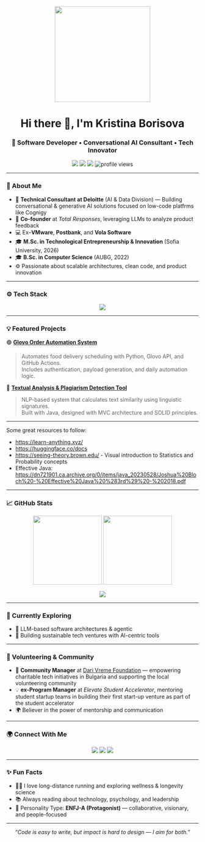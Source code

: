 <div id="header" align="center">
  <img src="https://media.giphy.com/media/765ccrAiB0g9z6EApL/giphy.gif" width="250"/> 
    <h1> Hi there 👋,  I'm Kristina Borisova</h1>
</div>

<h3 align="center">🚀 Software Developer • Conversational AI Consultant • Tech Innovator</h3>

<p align="center">
  <a href="mailto:kibacademics@gmail.com"><img src="https://img.shields.io/badge/Email-kibacademics%40gmail.com-blue?style=flat&logo=gmail"></a>
  <a href="https://www.linkedin.com/in/kristina-borisova-447293142/"><img src="https://img.shields.io/badge/LinkedIn-Kristina%20Borisova-blue?style=flat&logo=linkedin"></a>
  <a href="https://github.com/KristinaBorisova"><img src="https://img.shields.io/badge/GitHub-KristinaBorisova-black?style=flat&logo=github"></a>
  <img src="https://komarev.com/ghpvc/?username=KristinaBorisova&label=Profile%20Views&color=brightgreen&style=flat" alt="profile views" />
</p>

---

### 🧠 About Me

- 💼 **Technical Consultant at Deloitte** (AI & Data Division) — Building conversational & generative AI solutions focused on low-code platfrms like Cognigy 
- 🧩 **Co-founder** at *Total Responses*, leveraging LLMs to analyze product feedback  
- 💻 Ex–**VMware**, **Postbank**, and **Vola Software**  
- 🎓 **M.Sc. in Technological Entrepreneurship & Innovation** (Sofia University, 2026)  
- 🎓 **B.Sc. in Computer Science** (AUBG, 2022)  
- ⚙️ Passionate about scalable architectures, clean code, and product innovation  

---

### ⚙️ Tech Stack

<p align="center">
  <img src="https://skillicons.dev/icons?i=java,ts,py,cpp,js,nodejs,spring,docker,kubernetes,git,github,postman" />
</p>

---

### 💡 Featured Projects

🟢 **[Glovo Order Automation System](https://github.com/KristinaBorisova/Glovo_DariVreme_Order_Automation)**  
> Automates food delivery scheduling with Python, Glovo API, and GitHub Actions.  
> Includes authentication, payload generation, and daily automation logic.

🧠 **[Textual Analysis & Plagiarism Detection Tool](https://github.com/KristinaBorisova/Textual-Analysis-Tool)**  
> NLP-based system that calculates text similarity using linguistic signatures.  
> Built with Java, designed with MVC architecture and SOLID principles.

---
Some great resources to follow: 
- https://learn-anything.xyz/
- https://huggingface.co/docs
- https://seeing-theory.brown.edu/ - Visual introduction to Statistics and Probability concepts
- Effective Java: https://dn721901.ca.archive.org/0/items/java_20230528/Joshua%20Bloch%20-%20Effective%20Java%20%283rd%29%20-%202018.pdf
----
### 📈 GitHub Stats

<p align="center">
  <img src="https://github-readme-stats.vercel.app/api?username=KristinaBorisova&show_icons=true&theme=tokyonight&hide_border=true" height="180em" />
  <img src="https://github-readme-streak-stats.herokuapp.com/?user=KristinaBorisova&theme=tokyonight&hide_border=true" height="180em" />
</p>

<p align="center">
  <img src="https://github-readme-stats.vercel.app/api/top-langs/?username=KristinaBorisova&layout=compact&theme=tokyonight&hide_border=true" />
</p>

---

### 🌱 Currently Exploring
- 🧩 LLM-based software architectures & agentic
- 🚀 Building sustainable tech ventures with AI-centric tools 

---

### 🤝 Volunteering & Community
- 💬 **Community Manager** at [Dari Vreme Foundation](https://darivreme.com/) — empowering charitable tech initiatives in Bulgaria  and supporting the local volunteering community
- 💡 **ex-Program Manager** at *Elevate Student Accelerator*, mentoring student startup teams in building their first start-up venture as part of the student accelerator
- 🌍 Believer in the power of mentorship and communication 

---

### 🌍 Connect With Me

<p align="center">
  <a href="mailto:kibacademics@gmail.com"><img src="https://img.shields.io/badge/Email-kibacademics%40gmail.com-red?style=for-the-badge&logo=gmail&logoColor=white"></a>
  <a href="https://www.linkedin.com/in/kristina-borisova-447293142/"><img src="https://img.shields.io/badge/LinkedIn-Kristina%20Borisova-blue?style=for-the-badge&logo=linkedin"></a>
  <a href="https://github.com/KristinaBorisova"><img src="https://img.shields.io/badge/GitHub-KristinaBorisova-black?style=for-the-badge&logo=github"></a>
</p>

---

### ✨ Fun Facts
- 🏃‍♀️ I love long-distance running and exploring wellness & longevity science  
- 📚 Always reading about technology, psychology, and leadership  
- 💬 Personality Type: **ENFJ-A (Protagonist)** — collaborative, visionary, and people-focused  

---

<p align="center">
  <i>“Code is easy to write, but impact is hard to design — I aim for both.”</i>
</p>




<!--
- 🔭 I’m currently working as a Cloud Automation Developer at VMware.
- 🌱 I’m currently actively learning virtualization and containerisation
- 📫 Reach out to me at: kborisova@aubg.edu


<!--
**KristinaBorisova/KristinaBorisova** is a ✨ _special_ ✨ repository because its `README.md` (this file) appears on your GitHub profile.

- 🌱 I’m currently learning ...
- 👯 I’m looking to collaborate on ...
- 🤔 I’m looking for help with ...
- 💬 Ask me about ...
- 📫 How to reach me: ...
- 😄 Pronouns: ...
- ⚡ Fun fact: ...
-->
